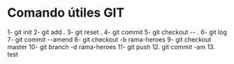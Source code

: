 # Comando útiles GIT

1- git init
2- git add .
3- git reset .
4- git commit
5- git checkout -- .
6- git log
7- git commit --amend
8- git checkout -b rama-heroes
9- git checkout master
10- git branch -d rama-heroes
11- git push
12. git commit -am
13. test
